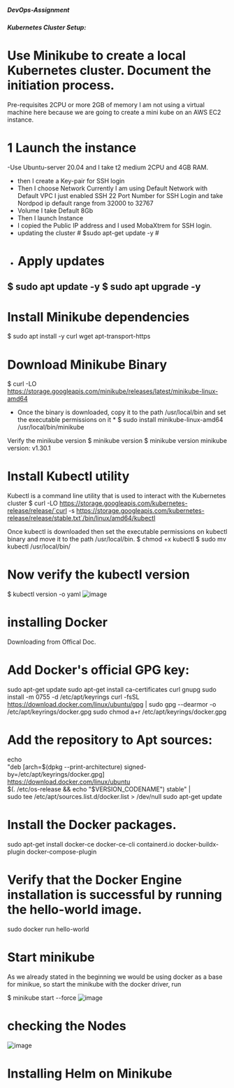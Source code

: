 ##### DevOps-Assignment ####
***Kubernetes Cluster Setup:***
# Use Minikube to create a local Kubernetes cluster. Document the initiation process.
Pre-requisites 
2CPU or more
2GB of memory
I am not using a virtual machine here because we are going to create a mini kube on an AWS EC2 instance.
# 1 Launch the instance 
-Use Ubuntu-server 20.04 and I take t2 medium 2CPU and 4GB RAM.
- then I create a Key-pair for SSH login
- Then I choose Network Currently I am using Default Network with Default VPC I just enabled SSH 22  Port Number for SSH Login and take Nordpod ip default range from 32000 to 32767
- Volume I take Default 8Gb
- Then I launch Instance
- I copied the Public IP address and I used MobaXtrem for SSH login.
- updating the cluster # $sudo apt-get update -y #
- # Apply updates
$ sudo apt update -y
$ sudo apt upgrade -y 
- 
# Install Minikube dependencies
$ sudo apt install -y curl wget apt-transport-https

# Download Minikube Binary

$ curl -LO https://storage.googleapis.com/minikube/releases/latest/minikube-linux-amd64
* Once the binary is downloaded, copy it to the path /usr/local/bin and set the executable permissions on it *
$ sudo install minikube-linux-amd64 /usr/local/bin/minikube

Verify the minikube version
$ minikube version
$ minikube version
minikube version: v1.30.1

# Install Kubectl utility
Kubectl is a command line utility that is used to interact with the Kubernetes cluster
$ curl -LO https://storage.googleapis.com/kubernetes-release/release/`curl -s https://storage.googleapis.com/kubernetes-release/release/stable.txt`/bin/linux/amd64/kubectl

Once kubectl is downloaded then set the executable permissions on kubectl binary and move it to the path /usr/local/bin.
$ chmod +x kubectl
$ sudo mv kubectl /usr/local/bin/

# Now verify the kubectl version
$ kubectl version -o yaml
![image](https://github.com/Sayedshazebali/DevOps-Assignment/assets/115386350/d045ca52-3160-4c00-93e3-077bc2cb6d38)



# installing Docker 
Downloading from Offical Doc.

# Add Docker's official GPG key:
sudo apt-get update
sudo apt-get install ca-certificates curl gnupg
sudo install -m 0755 -d /etc/apt/keyrings
curl -fsSL https://download.docker.com/linux/ubuntu/gpg | sudo gpg --dearmor -o /etc/apt/keyrings/docker.gpg
sudo chmod a+r /etc/apt/keyrings/docker.gpg

# Add the repository to Apt sources:
echo \
  "deb [arch=$(dpkg --print-architecture) signed-by=/etc/apt/keyrings/docker.gpg] https://download.docker.com/linux/ubuntu \
  $(. /etc/os-release && echo "$VERSION_CODENAME") stable" | \
  sudo tee /etc/apt/sources.list.d/docker.list > /dev/null
sudo apt-get update
# Install the Docker packages.
sudo apt-get install docker-ce docker-ce-cli containerd.io docker-buildx-plugin docker-compose-plugin
# Verify that the Docker Engine installation is successful by running the hello-world image.
 sudo docker run hello-world

 # Start minikube
As we already stated in the beginning we would be using docker as a base for minikue, so start the minikube with the docker driver, run

$ minikube start --force
![image](https://github.com/Sayedshazebali/DevOps-Assignment/assets/115386350/ac8e5f1f-5dcd-449a-b5b5-d3d61b5348d3)

# checking the Nodes
![image](https://github.com/Sayedshazebali/DevOps-Assignment/assets/115386350/da534d89-72d0-4219-ba0b-2e197ee7cb6f)

# Installing Helm on Minikube


 
